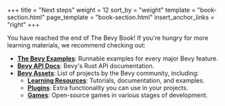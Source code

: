 +++
title = "Next steps"
weight = 12
sort_by = "weight"
template = "book-section.html"
page_template = "book-section.html"
insert_anchor_links = "right"
+++

You have reached the end of The Bevy Book! If you're hungry for more learning materials, we recommend checking out:

* **[The Bevy Examples](https://github.com/bevyengine/bevy/tree/latest/examples#examples)**: Runnable examples for every major Bevy feature.
* **[Bevy API Docs](https://docs.rs/bevy)**: Bevy's Rust API documentation.
* **[Bevy Assets](https://bevyengine.org/assets/)**: List of projects by the Bevy community, including:
  * **[Learning Resources](https://bevyengine.org/assets/#learning)**: Tutorials, documentation, and examples.
  * **[Plugins](https://bevyengine.org/assets/#assets)**: Extra functionality you can use in your projects.
  * **[Games](https://bevyengine.org/assets/#apps)**: Open-source games in various stages of development.
